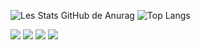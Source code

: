![Les Stats GitHub de Anurag](https://github-readme-stats.vercel.app/api?username=mathiam99&show_icons=true&theme=dracula)
![Top Langs](https://github-readme-stats.vercel.app/api/top-langs/?username=mathiam99&layout=compact)

![](https://img.shields.io/badge/Python-3776AB?style=for-the-badge&logo=python&logoColor=white)
![](https://img.shields.io/badge/HTML5-E34F26?style=for-the-badge&logo=html5&logoColor=white)
![](https://img.shields.io/badge/CSS3-1572B6?style=for-the-badge&logo=css3&logoColor=white)
![](https://img.shields.io/badge/JavaScript-323330?style=for-the-badge&logo=javascript&logoColor=F7DF1E)
